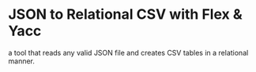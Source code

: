 # JSON to Relational CSV with Flex & Yacc
a tool that reads any valid JSON file and creates CSV tables in a relational manner.
